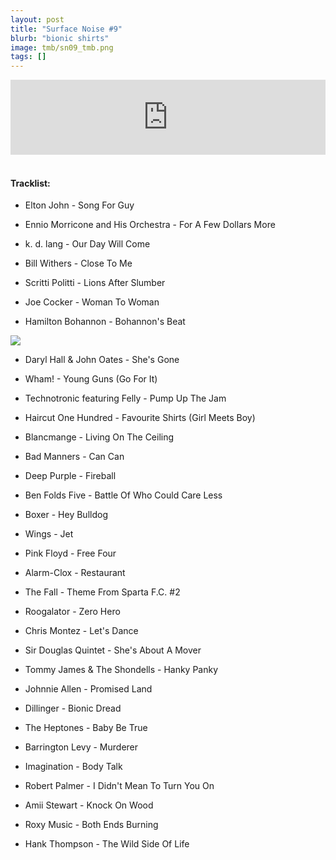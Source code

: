 ```yaml
---
layout: post
title: "Surface Noise #9"
blurb: "bionic shirts"
image: tmb/sn09_tmb.png
tags: []
---
```



<iframe width="100%" height="120" src="https://www.mixcloud.com/widget/iframe/?hide_cover=1&feed=%2Fzero_cc%2Fsurface-noise-9-14917%2F" frameborder="0" ></iframe>
&nbsp;

#### Tracklist:


- Elton John - Song For Guy
- Ennio Morricone and His Orchestra - For A Few Dollars More
- k. d. lang - Our Day Will Come

- Bill Withers - Close To Me
- Scritti Politti - Lions After Slumber
- Joe Cocker - Woman To Woman
- Hamilton Bohannon - Bohannon's Beat

![](https://lh3.googleusercontent.com/TokvyMBdjfpcphxmKmOkWcVlJATsQTY59k4zRW60ZkjtMAVySnPNrbN9A01Nl1yXfH6pExM4PHCGTsgAv-Hdg-eUn4SI8ieyF1U-4WR2YWNi8U9Y86ZPItS5rsQKT467cwnbMnkVn-3t0GLgFN-1S_q4-X9Qeh5TT5nOopxtKa2TFuMvop9btI06pT8FnhYwUYxIydyQDGyCvOxaSlSa0hcWxt7hnKjihuvoE4abKYf2CK7moQJ1ZNCiQ30wXVpmMdhxBUSYHiJBAI-C_J9iDEH2ovnlyc9oLMJ82vjkB1Fh4q4_-XolfiEmdB0QUDOyAWBaXGNMcIdSa1JmbVmW8dmTUkYmnVQHWhtOlGxbqFUZc7Oup23zaXcXvJRKOe0llyhg4fq2xS3n4uAkzWkcyiwyg20QtV8uRuOQRiRA7swQJrmHNf09vhxEq7MAzdjAZ3X2_q8DkQumuMJZEBiVK25j4LvhiyNo6usd--PH8RrUOFbbAiM3dzlQiySg96Y_1xxtUlWoxOWB3US3ycidsFJ7wsrLv9AvQcD-XJyzbUVFUXCuNSJ6ffeStMebqOug0GbirZRxG6eR0q_m-eH_iVm1kPIOXgegICVvpbhFjj4G1H4aPUAxviWpp1JlvQS5KAK0PScBqyhPGcj09sLg_nA_=w600-h601-no)

- Daryl Hall & John Oates - She's Gone
- Wham! - Young Guns (Go For It)
- Technotronic featuring Felly - Pump Up The Jam

- Haircut One Hundred - Favourite Shirts (Girl Meets Boy)
- Blancmange - Living On The Ceiling
- Bad Manners - Can Can

- Deep Purple - Fireball
- Ben Folds Five - Battle Of Who Could Care Less
- Boxer - Hey Bulldog
- Wings - Jet

- Pink Floyd - Free Four
- Alarm-Clox - Restaurant
- The Fall - Theme From Sparta F.C. #2
- Roogalator - Zero Hero

- Chris Montez - Let's Dance
- Sir Douglas Quintet - She's About A Mover
- Tommy James & The Shondells - Hanky Panky
- Johnnie Allen - Promised Land

- Dillinger - Bionic Dread
- The Heptones - Baby Be True
- Barrington Levy - Murderer

- Imagination - Body Talk
- Robert Palmer - I Didn't Mean To Turn You On
- Amii Stewart - Knock On Wood
- Roxy Music - Both Ends Burning

- Hank Thompson - The Wild Side Of Life
